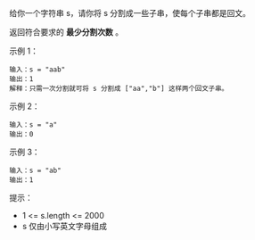 给你一个字符串 s，请你将 s 分割成一些子串，使每个子串都是回文。

返回符合要求的 **最少分割次数** 。



示例 1：

    输入：s = "aab"
    输出：1
    解释：只需一次分割就可将 s 分割成 ["aa","b"] 这样两个回文子串。
示例 2：

    输入：s = "a"
    输出：0
示例 3：

    输入：s = "ab"
    输出：1


提示：

- 1 <= s.length <= 2000
- s 仅由小写英文字母组成
